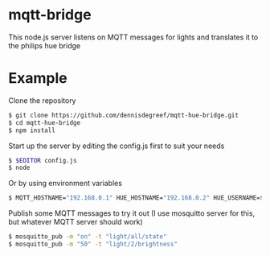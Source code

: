 mqtt-bridge
===========

This node.js server listens on MQTT messages for lights and translates it to the philips hue bridge

Example
=======

Clone the repository
```bash
$ git clone https://github.com/dennisdegreef/mqtt-hue-bridge.git
$ cd mqtt-hue-bridge
$ npm install
```

Start up the server by editing the config.js first to suit your needs
```bash
$ $EDITOR config.js
$ node
```

Or by using environment variables
```bash
$ MQTT_HOSTNAME="192.168.0.1" HUE_HOSTNAME="192.168.0.2" HUE_USERNAME=$(whoami) node server.js
```

Publish some MQTT messages to try it out (I use mosquitto server for this, but whatever MQTT server should work)
```bash
$ mosquitto_pub -m "on" -t "light/all/state"
$ mosquitto_pub -m "50" -t "light/2/brightness"
```


